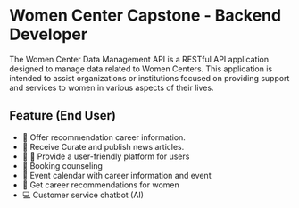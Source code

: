 # Women Center Capstone - Backend Developer

The Women Center Data Management API is a RESTful API application designed to manage data related to Women Centers. This application is intended to assist organizations or institutions focused on providing support and services to women in various aspects of their lives.

## Feature (End User)

- :information_desk_person: Offer recommendation career information.
- :newspaper: Receive Curate and publish news articles. 
- :boy: :girl: Provide a user-friendly platform for users 
- :bookmark_tabs: Booking counseling 
- :calendar: Event calendar with career information and event 
- :woman: Get career recommendations for women
- :computer: Customer service chatbot (AI)
